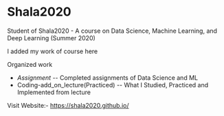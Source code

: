 # Shala2020
Student of Shala2020 - A course on Data Science, Machine Learning, and Deep Learning (Summer 2020)

I added my work of course here

Organized work
<ul>
  <li><i class="fas fa-folder">Assignment</i>                        --   Completed assignments of Data Science and ML</li>
  <li><i class="fas fa-folder"></i> Coding-add_on_lecture(Practiced) --   What I Studied, Practiced and Implemented from lecture</li>
</ul> 

Visit Website:- https://shala2020.github.io/
